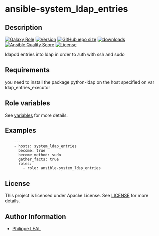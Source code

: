 # ansible-system_ldap_entries

## Description

[![Galaxy Role](https://img.shields.io/badge/galaxy-system_ldap_entries-purple?style=flat)](https://galaxy.ansible.com/lotusnoir/system_ldap_entries)
[![Version](https://img.shields.io/github/release/lotusnoir/ansible-system_ldap_entries.svg)](https://github.com/lotusnoir/ansible-system_ldap_entries/releases/latest)
[![GitHub repo size](https://img.shields.io/github/repo-size/lotusnoir/ansible-system_ldap_entries?color=orange&style=flat)](https://galaxy.ansible.com/lotusnoir/system_ldap_entries)
[![downloads](https://img.shields.io/ansible/role/d/)](https://galaxy.ansible.com/lotusnoir/system_ldap_entries)
[![Ansible Quality Score](https://img.shields.io/ansible/quality/)](https://galaxy.ansible.com/lotusnoir/system_ldap_entries)
[![License](https://img.shields.io/badge/license-Apache--2.0-brightgreen?style=flat)](https://opensource.org/licenses/Apache-2.0)

ldapdd entries into ldap in order to auth with ssh and sudo
## Requirements

you need to install the package python-ldap on the host specified on var ldap_entries_executor


## Role variables

See [variables](/defaults/main.yml) for more details.

## Examples

        ---
        - hosts: system_ldap_entries
          become: true
          become_method: sudo
          gather_facts: true
          roles:
            - role: ansible-system_ldap_entries


## License

This project is licensed under Apache License. See [LICENSE](/LICENSE) for more details.

## Author Information

- [Philippe LEAL](https://github.com/lotusnoir)
